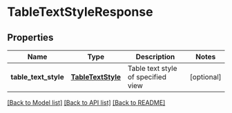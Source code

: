 # TableTextStyleResponse

## Properties
Name | Type | Description | Notes
------------ | ------------- | ------------- | -------------
**table_text_style** | [**TableTextStyle**](TableTextStyle.md) | Table text style of specified view | [optional] 

[[Back to Model list]](../README.md#documentation-for-models) [[Back to API list]](../README.md#documentation-for-api-endpoints) [[Back to README]](../README.md)


